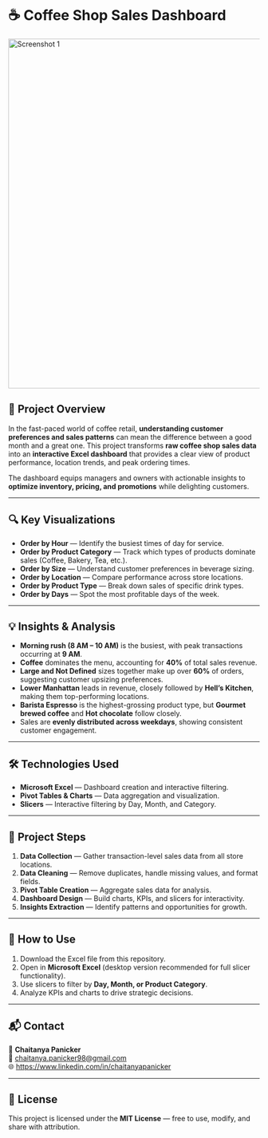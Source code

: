 # ☕ Coffee Shop Sales Dashboard

<img width="1737" height="701" alt="Screenshot 1" src="https://github.com/user-attachments/assets/2149f1d4-8fdf-4afb-9afe-43c2ebb76b2a" />

## 📖 Project Overview  
In the fast-paced world of coffee retail, **understanding customer preferences and sales patterns** can mean the difference between a good month and a great one. This project transforms **raw coffee shop sales data** into an **interactive Excel dashboard** that provides a clear view of product performance, location trends, and peak ordering times.  

The dashboard equips managers and owners with actionable insights to **optimize inventory, pricing, and promotions** while delighting customers.  

---

## 🔍 Key Visualizations  
- **Order by Hour** — Identify the busiest times of day for service.  
- **Order by Product Category** — Track which types of products dominate sales (Coffee, Bakery, Tea, etc.).  
- **Order by Size** — Understand customer preferences in beverage sizing.  
- **Order by Location** — Compare performance across store locations.  
- **Order by Product Type** — Break down sales of specific drink types.  
- **Order by Days** — Spot the most profitable days of the week.  

---

## 💡 Insights & Analysis  
- **Morning rush (8 AM – 10 AM)** is the busiest, with peak transactions occurring at **9 AM**.  
- **Coffee** dominates the menu, accounting for **40%** of total sales revenue.  
- **Large and Not Defined** sizes together make up over **60%** of orders, suggesting customer upsizing preferences.  
- **Lower Manhattan** leads in revenue, closely followed by **Hell’s Kitchen**, making them top-performing locations.  
- **Barista Espresso** is the highest-grossing product type, but **Gourmet brewed coffee** and **Hot chocolate** follow closely.  
- Sales are **evenly distributed across weekdays**, showing consistent customer engagement.  

---

## 🛠 Technologies Used  
- **Microsoft Excel** — Dashboard creation and interactive filtering.  
- **Pivot Tables & Charts** — Data aggregation and visualization.  
- **Slicers** — Interactive filtering by Day, Month, and Category.  

---

## 📂 Project Steps  
1. **Data Collection** — Gather transaction-level sales data from all store locations.  
2. **Data Cleaning** — Remove duplicates, handle missing values, and format fields.  
3. **Pivot Table Creation** — Aggregate sales data for analysis.  
4. **Dashboard Design** — Build charts, KPIs, and slicers for interactivity.  
5. **Insights Extraction** — Identify patterns and opportunities for growth.  

---

## 🚀 How to Use  
1. Download the Excel file from this repository.  
2. Open in **Microsoft Excel** (desktop version recommended for full slicer functionality).  
3. Use slicers to filter by **Day, Month, or Product Category**.  
4. Analyze KPIs and charts to drive strategic decisions.  

---

## 📬 Contact  
👤 **Chaitanya Panicker**  
📧 chaitanya.panicker98@gmail.com  
🌐 https://www.linkedin.com/in/chaitanyapanicker  

---

## 📜 License  
This project is licensed under the **MIT License** — free to use, modify, and share with attribution.  
